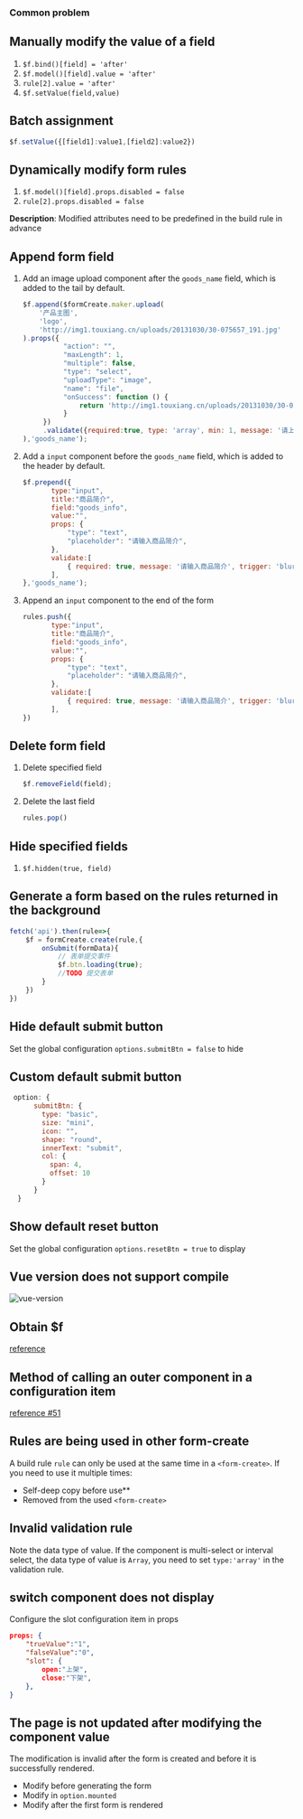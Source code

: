 ### Common problem

## Manually modify the value of a field

1. `$f.bind()[field] = 'after' `
2. `$f.model()[field].value = 'after'`
3. `rule[2].value = 'after'`
4. `$f.setValue(field,value)`

## Batch assignment

```javascript
$f.setValue({[field1]:value1,[field2]:value2})
```

## Dynamically modify form rules

1. `$f.model()[field].props.disabled = false`
2. `rule[2].props.disabled = false`

**Description**: Modified attributes need to be predefined in the build rule in advance

## Append form field

1. Add an image upload component after the `goods_name` field, which is added to the tail by default.
    ```javascript
    $f.append($formCreate.maker.upload(
        '产品主图',
        'logo',
        'http://img1.touxiang.cn/uploads/20131030/30-075657_191.jpg'
    ).props({
              "action": "",
              "maxLength": 1,
              "multiple": false,
              "type": "select",
              "uploadType": "image",
              "name": "file",
              "onSuccess": function () {
                  return 'http://img1.touxiang.cn/uploads/20131030/30-075657_191.jpg';
              }
         })
         .validate({required:true, type: 'array', min: 1, message: '请上传1张图片', trigger: 'change'}
    ),'goods_name');
    ```
2. Add a `input` component before the `goods_name` field, which is added to the header by default.

    ```javascript
    $f.prepend({
           type:"input",
           title:"商品简介",
           field:"goods_info",
           value:"",
           props: {
               "type": "text",
               "placeholder": "请输入商品简介",
           },
           validate:[
               { required: true, message: '请输入商品简介', trigger: 'blur' },
           ],
    },'goods_name');
    ```
3. Append an `input` component to the end of the form
    ```javascript
    rules.push({
           type:"input",
           title:"商品简介",
           field:"goods_info",
           value:"",
           props: {
               "type": "text",
               "placeholder": "请输入商品简介",
           },
           validate:[
               { required: true, message: '请输入商品简介', trigger: 'blur' },
           ],
    })
    ```
## Delete form field

1. Delete specified field

   ```javascript
   $f.removeField(field);
   ```

2. Delete the last field

   ```javascript
   rules.pop()
   ```


## Hide specified fields

1. `$f.hidden(true, field)`

## Generate a form based on the rules returned in the background

```javascript
fetch('api').then(rule=>{
    $f = formCreate.create(rule,{
        onSubmit(formData){
            // 表单提交事件
            $f.btn.loading(true);
            //TODO 提交表单
        }
    })
})
```

## Hide default submit button

Set the global configuration `options.submitBtn = false` to hide

## Custom default submit button

```javascript
 option: {
      submitBtn: {
        type: "basic",
        size: "mini",
        icon: "",
        shape: "round",
        innerText: "submit",
        col: {
          span: 4,
          offset: 10
        }
      }
  }
```
 

## Show default reset button

Set the global configuration `options.resetBtn = true` to display

## Vue version does not support compile

![vue-version](/img/vue-version.jpg)


## Obtain $f

[reference](/en/v2/instance.html)

## Method of calling an outer component in a configuration item

[reference #51](https://github.com/xaboy/form-create/issues/51#issuecomment-473190389)

## Rules are being used in other form-create

A build rule `rule` can only be used at the same time in a `<form-create>`. If you need to use it multiple times:
- Self-deep copy before use**
- Removed from the used `<form-create>`

## Invalid validation rule

Note the data type of value. If the component is multi-select or interval select, the data type of value is `Array`, you need to set `type:'array'` in the validation rule.

## switch component does not display

Configure the slot configuration item in props
```json
props: {
    "trueValue":"1", 
    "falseValue":"0",
    "slot": {
        open:"上架", 
        close:"下架", 
    }, 
}
```

## The page is not updated after modifying the component value

The modification is invalid after the form is created and before it is successfully rendered.

- Modify before generating the form
- Modify in `option.mounted`
- Modify after the first form is rendered
